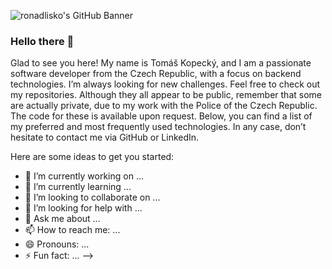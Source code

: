 ![ronadlisko's GitHub Banner](https://github.com/ronadlisko/ronadlisko/blob/main/media/keep-calm-and-keep-coding-banner.jpg?raw=true) 

### Hello there 👋

Glad to see you here! My name is Tomáš Kopecký, and I am a passionate software developer from the Czech Republic, with a focus on backend technologies. I’m always looking for new challenges. Feel free to check out my repositories. Although they all appear to be public, remember that some are actually private, due to my work with the Police of the Czech Republic. The code for these is available upon request. Below, you can find a list of my preferred and most frequently used technologies. In any case, don’t hesitate to contact me via GitHub or LinkedIn.

Here are some ideas to get you started:

- 🔭 I’m currently working on ...
- 🌱 I’m currently learning ...
- 👯 I’m looking to collaborate on ...
- 🤔 I’m looking for help with ...
- 💬 Ask me about ...
- 📫 How to reach me: ...
- 😄 Pronouns: ...
- ⚡ Fun fact: ...
-->
